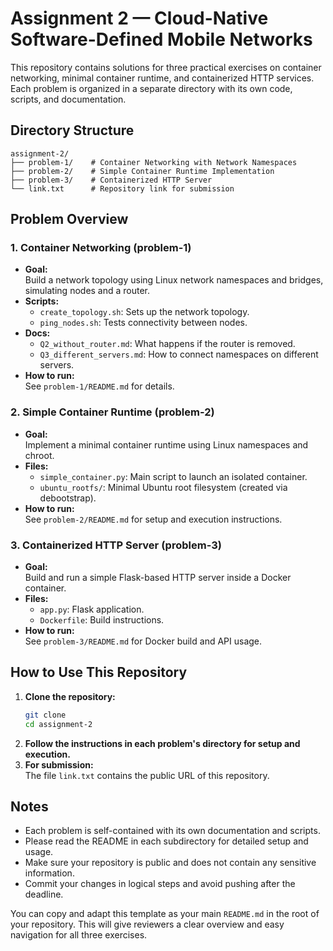 # Assignment 2 — Cloud-Native Software-Defined Mobile Networks

This repository contains solutions for three practical exercises on container networking, minimal container runtime, and containerized HTTP services. Each problem is organized in a separate directory with its own code, scripts, and documentation.

## Directory Structure

```
assignment-2/
├── problem-1/    # Container Networking with Network Namespaces
├── problem-2/    # Simple Container Runtime Implementation
├── problem-3/    # Containerized HTTP Server
└── link.txt      # Repository link for submission
```

## Problem Overview

### 1. Container Networking (problem-1)

- **Goal:**  
  Build a network topology using Linux network namespaces and bridges, simulating nodes and a router.
- **Scripts:**  
  - `create_topology.sh`: Sets up the network topology.
  - `ping_nodes.sh`: Tests connectivity between nodes.
- **Docs:**  
  - `Q2_without_router.md`: What happens if the router is removed.
  - `Q3_different_servers.md`: How to connect namespaces on different servers.
- **How to run:**  
  See `problem-1/README.md` for details.

### 2. Simple Container Runtime (problem-2)

- **Goal:**  
  Implement a minimal container runtime using Linux namespaces and chroot.
- **Files:**  
  - `simple_container.py`: Main script to launch an isolated container.
  - `ubuntu_rootfs/`: Minimal Ubuntu root filesystem (created via debootstrap).
- **How to run:**  
  See `problem-2/README.md` for setup and execution instructions.

### 3. Containerized HTTP Server (problem-3)

- **Goal:**  
  Build and run a simple Flask-based HTTP server inside a Docker container.
- **Files:**  
  - `app.py`: Flask application.
  - `Dockerfile`: Build instructions.
- **How to run:**  
  See `problem-3/README.md` for Docker build and API usage.

## How to Use This Repository

1. **Clone the repository:**
   ```bash
   git clone 
   cd assignment-2
   ```
2. **Follow the instructions in each problem's directory for setup and execution.**
3. **For submission:**  
   The file `link.txt` contains the public URL of this repository.

## Notes

- Each problem is self-contained with its own documentation and scripts.
- Please read the README in each subdirectory for detailed setup and usage.
- Make sure your repository is public and does not contain any sensitive information.
- Commit your changes in logical steps and avoid pushing after the deadline.

You can copy and adapt this template as your main `README.md` in the root of your repository. This will give reviewers a clear overview and easy navigation for all three exercises.

